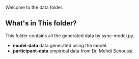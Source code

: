 Welcome to the data folder.<br/>

## What's in This folder? 
This folder contains all the generated data by sync-model.py.
- **model-data** data generated using the model. 
- **participant-data** empirical data from Dr. Mehdi Senoussi. 

